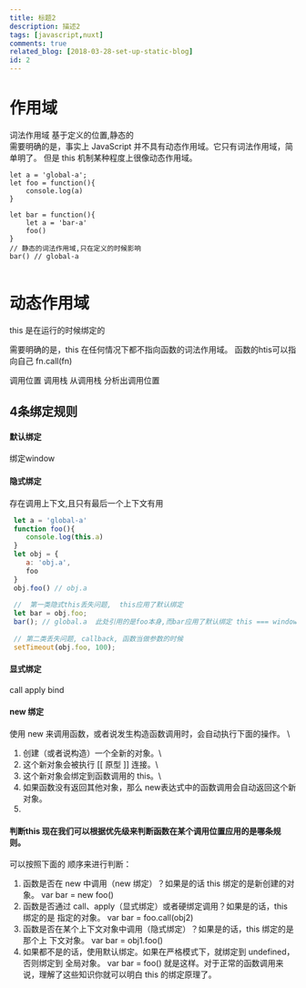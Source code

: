 ```yaml
---
title: 标题2
description: 描述2
tags: [javascript,nuxt]
comments: true
related_blog: [2018-03-28-set-up-static-blog]
id: 2
---
```

# 作用域 
词法作用域 基于定义的位置,静态的\
需要明确的是，事实上 JavaScript 并不具有动态作用域。它只有词法作用域，简单明了。 但是 this 机制某种程度上很像动态作用域。
````javascriptL
let a = 'global-a';
let foo = function(){
    console.log(a)
}

let bar = function(){
    let a = 'bar-a'
    foo()
}
// 静态的词法作用域,只在定义的时候影响
bar() // global-a


````
# 动态作用域
this 是在运行的时候绑定的


需要明确的是，this 在任何情况下都不指向函数的词法作用域。
函数的htis可以指向自己 fn.call(fn)


调用位置
调用栈
从调用栈 分析出调用位置


## 4条绑定规则
#### 默认绑定
绑定window
#### 隐式绑定
存在调用上下文,且只有最后一个上下文有用
````javascript
 let a = 'global-a'
 function foo(){
    console.log(this.a)
 }
 let obj = {
    a: 'obj.a',
    foo
 }
 obj.foo() // obj.a
 
 //  第一类隐式this丢失问题,  this应用了默认绑定
 let bar = obj.foo;
 bar(); // global.a  此处引用的是foo本身,而bar应用了默认绑定 this === window
 
 // 第二类丢失问题, callback, 函数当做参数的时候
 setTimeout(obj.foo, 100);
````
#### 显式绑定
call apply bind
#### new 绑定
使用 new 来调用函数，或者说发生构造函数调用时，会自动执行下面的操作。 \
1. 创建（或者说构造）一个全新的对象。\
2. 这个新对象会被执行 [[ 原型 ]] 连接。\
3. 这个新对象会绑定到函数调用的 this。\
4. 如果函数没有返回其他对象，那么 new表达式中的函数调用会自动返回这个新对象。
5. 

#### 判断this 现在我们可以根据优先级来判断函数在某个调用位置应用的是哪条规则。
可以按照下面的 顺序来进行判断： 
1. 函数是否在 new 中调用（new 绑定）？如果是的话 this 绑定的是新创建的对象。 var bar = new foo()
2. 函数是否通过 call、apply（显式绑定）或者硬绑定调用？如果是的话，this 绑定的是 指定的对象。 var bar = foo.call(obj2) 
3. 函数是否在某个上下文对象中调用（隐式绑定）？如果是的话，this 绑定的是那个上 下文对象。 var bar = obj1.foo() 
4. 如果都不是的话，使用默认绑定。如果在严格模式下，就绑定到 undefined，否则绑定到 全局对象。 var bar = foo() 就是这样。对于正常的函数调用来说，理解了这些知识你就可以明白 this 的绑定原理了。